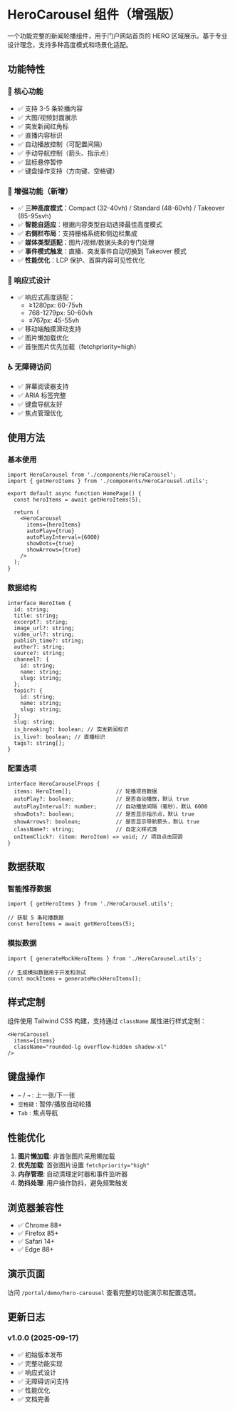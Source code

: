 # HeroCarousel 组件（增强版）

一个功能完整的新闻轮播组件，用于门户网站首页的 HERO 区域展示。基于专业设计理念，支持多种高度模式和场景化适配。

## 功能特性

### 🎯 核心功能
- ✅ 支持 3-5 条轮播内容
- ✅ 大图/视频封面展示
- ✅ 突发新闻红角标
- ✅ 直播内容标识
- ✅ 自动播放控制（可配置间隔）
- ✅ 手动导航控制（箭头、指示点）
- ✅ 鼠标悬停暂停
- ✅ 键盘操作支持（方向键、空格键）

### 🚀 增强功能（新增）
- ✅ **三种高度模式**：Compact (32-40vh) / Standard (48-60vh) / Takeover (85-95svh)
- ✅ **智能自适应**：根据内容类型自动选择最佳高度模式
- ✅ **右侧栏布局**：支持栅格系统和侧边栏集成
- ✅ **媒体类型适配**：图片/视频/数据头条的专门处理
- ✅ **事件模式触发**：直播、突发事件自动切换到 Takeover 模式
- ✅ **性能优化**：LCP 保护、首屏内容可见性优化

### 📱 响应式设计
- ✅ 响应式高度适配：
  - ≥1280px: 60-75vh
  - 768-1279px: 50-60vh  
  - ≤767px: 45-55vh
- ✅ 移动端触摸滑动支持
- ✅ 图片懒加载优化
- ✅ 首张图片优先加载（fetchpriority=high）

### ♿ 无障碍访问
- ✅ 屏幕阅读器支持
- ✅ ARIA 标签完整
- ✅ 键盘导航友好
- ✅ 焦点管理优化

## 使用方法

### 基本使用

```tsx
import HeroCarousel from './components/HeroCarousel';
import { getHeroItems } from './components/HeroCarousel.utils';

export default async function HomePage() {
  const heroItems = await getHeroItems(5);
  
  return (
    <HeroCarousel 
      items={heroItems}
      autoPlay={true}
      autoPlayInterval={6000}
      showDots={true}
      showArrows={true}
    />
  );
}
```

### 数据结构

```tsx
interface HeroItem {
  id: string;
  title: string;
  excerpt?: string;
  image_url?: string;
  video_url?: string;
  publish_time?: string;
  author?: string;
  source?: string;
  channel?: {
    id: string;
    name: string;
    slug: string;
  };
  topic?: {
    id: string;
    name: string;
    slug: string;
  };
  slug: string;
  is_breaking?: boolean; // 突发新闻标识
  is_live?: boolean; // 直播标识
  tags?: string[];
}
```

### 配置选项

```tsx
interface HeroCarouselProps {
  items: HeroItem[];              // 轮播项目数据
  autoPlay?: boolean;             // 是否自动播放，默认 true
  autoPlayInterval?: number;      // 自动播放间隔（毫秒），默认 6000
  showDots?: boolean;             // 是否显示指示点，默认 true
  showArrows?: boolean;           // 是否显示导航箭头，默认 true
  className?: string;             // 自定义样式类
  onItemClick?: (item: HeroItem) => void; // 项目点击回调
}
```

## 数据获取

### 智能推荐数据

```tsx
import { getHeroItems } from './HeroCarousel.utils';

// 获取 5 条轮播数据
const heroItems = await getHeroItems(5);
```

### 模拟数据

```tsx
import { generateMockHeroItems } from './HeroCarousel.utils';

// 生成模拟数据用于开发和测试
const mockItems = generateMockHeroItems();
```

## 样式定制

组件使用 Tailwind CSS 构建，支持通过 `className` 属性进行样式定制：

```tsx
<HeroCarousel 
  items={items}
  className="rounded-lg overflow-hidden shadow-xl"
/>
```

## 键盘操作

- `←` / `→` : 上一张/下一张
- `空格键` : 暂停/播放自动轮播
- `Tab` : 焦点导航

## 性能优化

1. **图片懒加载**: 非首张图片采用懒加载
2. **优先加载**: 首张图片设置 `fetchpriority="high"`
3. **内存管理**: 自动清理定时器和事件监听器
4. **防抖处理**: 用户操作防抖，避免频繁触发

## 浏览器兼容性

- ✅ Chrome 88+
- ✅ Firefox 85+
- ✅ Safari 14+
- ✅ Edge 88+

## 演示页面

访问 `/portal/demo/hero-carousel` 查看完整的功能演示和配置选项。

## 更新日志

### v1.0.0 (2025-09-17)
- ✅ 初始版本发布
- ✅ 完整功能实现
- ✅ 响应式设计
- ✅ 无障碍访问支持
- ✅ 性能优化
- ✅ 文档完善
